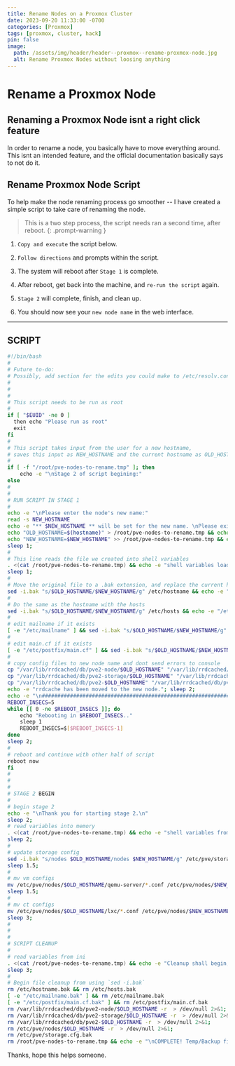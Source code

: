 ```yaml
---
title: Rename Nodes on a Proxmox Cluster
date: 2023-09-20 11:33:00 -0700
categories: [Proxmox]
tags: [proxmox, cluster, hack]
pin: false
image:
  path: /assets/img/header/header--proxmox--rename-proxmox-node.jpg
  alt: Rename Proxmox Nodes without loosing anything
---
```


# Rename a Proxmox Node

## Renaming a Proxmox Node isnt a right click feature

In order to rename a node, you basically have to move everything around. This isnt an intended feature, and the official documentation basically says to not do it.


## Rename Proxmox Node Script

To help make the node renaming process go smoother -- I have created a simple script to take care of renaming the node. 

> This is a two step process, the script needs ran a second time, after reboot.
{: .prompt-warning }

1. `Copy and execute` the script below.

2. `Follow directions` and prompts within the script.

3. The system will reboot after `Stage 1` is complete.

4. After reboot, get back into the machine, and `re-run the script` again.

5. `Stage 2` will complete, finish, and clean up.

6. You should now see your `new node name` in the web interface.


* * * 

## SCRIPT

```bash
#!/bin/bash
#
# Future to-do:
# Possibly, add section for the edits you could make to /etc/resolv.conf
#
#
#
# This script needs to be run as root
#
if [ "$EUID" -ne 0 ]
  then echo "Please run as root"
  exit
fi
#
# This script takes input from the user for a new hostname, 
# saves this input as NEW_HOSTNAME and the current hostname as OLD_HOSTNAME to a file (for persistance through reboot).
#
if [ -f "/root/pve-nodes-to-rename.tmp" ]; then
    echo -e "\nStage 2 of script begining:"
else
#
#
# RUN SCRIPT IN STAGE 1
#
echo -e "\nPlease enter the node's new name:"
read -s NEW_HOSTNAME
echo -e "** $NEW_HOSTNAME ** will be set for the new name. \nPlease exit now if there was a typo. " && sleep 5; echo -e "Ok, no typo. Resuming..."; sleep 2;
echo "OLD_HOSTNAME=$(hostname)" > /root/pve-nodes-to-rename.tmp && echo -e "\ntemp file created."
echo "NEW_HOSTNAME=$NEW_HOSTNAME" >> /root/pve-nodes-to-rename.tmp && echo -e "hostnames entered into temp file."
sleep 1;
#
# This line reads the file we created into shell variables
. <(cat /root/pve-nodes-to-rename.tmp) && echo -e "shell variables loaded into memory."
sleep 1;
#
# Move the original file to a .bak extension, and replace the current hostname with the entered new node name.
sed -i.bak "s/$OLD_HOSTNAME/$NEW_HOSTNAME/g" /etc/hostname && echo -e "/etc/hostname file sucessfully edited."
#
# Do the same as the hostname with the hosts
sed -i.bak "s/$OLD_HOSTNAME/$NEW_HOSTNAME/g" /etc/hosts && echo -e "/etc/hosts file sucessfully edited."
#
# edit mailname if it exists
[ -e "/etc/mailname" ] && sed -i.bak "s/$OLD_HOSTNAME/$NEW_HOSTNAME/g" /etc/mailname
#
# edit main.cf if it exists
[ -e "/etc/postfix/main.cf" ] && sed -i.bak "s/$OLD_HOSTNAME/$NEW_HOSTNAME/g" /etc/postfix/main.cf
#
# copy config files to new node name and dont send errors to console
cp "/var/lib/rrdcached/db/pve2-node/$OLD_HOSTNAME" "/var/lib/rrdcached/db/pve2-node/$NEW_HOSTNAME" -r  > /dev/null 2>&1;
cp "/var/lib/rrdcached/db/pve2-storage/$OLD_HOSTNAME" "/var/lib/rrdcached/db/pve2-storage/$NEW_HOSTNAME" -r  > /dev/null 2>&1;
cp "/var/lib/rrdcached/db/pve2-$OLD_HOSTNAME" "/var/lib/rrdcached/db/pve2-$NEW_HOSTNAME" -r  > /dev/null 2>&1;
echo -e "rrdcache has been moved to the new node."; sleep 2;
echo -e "\n#################################################################\n                    A reboot will occur,\n      please run this script again after reboot completes.\n#################################################################\n"
REBOOT_INSECS=5
while [[ 0 -ne $REBOOT_INSECS ]]; do
    echo "Rebooting in $REBOOT_INSECS.."
    sleep 1
    REBOOT_INSECS=$[$REBOOT_INSECS-1]
done
sleep 2;
#
# reboot and continue with other half of script
reboot now
fi
#
#
#
# STAGE 2 BEGIN
#
# begin stage 2
echo -e "\nThank you for starting stage 2.\n"
sleep 2;
# read variables into memory
. <(cat /root/pve-nodes-to-rename.tmp) && echo -e "shell variables from before reboot loaded back into memory."
sleep 2;
#
# update storage config
sed -i.bak "s/nodes $OLD_HOSTNAME/nodes $NEW_HOSTNAME/g" /etc/pve/storage.cfg && echo -e "updated storage config"
sleep 1.5;
#
# mv vm configs
mv /etc/pve/nodes/$OLD_HOSTNAME/qemu-server/*.conf /etc/pve/nodes/$NEW_HOSTNAME/qemu-server/ && echo -e "moved VM configs"
sleep 1.5;
#
# mv ct configs
mv /etc/pve/nodes/$OLD_HOSTNAME/lxc/*.conf /etc/pve/nodes/$NEW_HOSTNAME/lxc/ && echo -e "LXC configs have been moved as well.\n"
sleep 3;
#
#
#
# SCRIPT CLEANUP
#
# read variables from ini
. <(cat /root/pve-nodes-to-rename.tmp) && echo -e "Cleanup shall begin, removing ' $OLD_HOSTNAME '."
sleep 3;
#
# Begin file cleanup from using `sed -i.bak`
rm /etc/hostname.bak && rm /etc/hosts.bak
[ -e "/etc/mailname.bak" ] && rm /etc/mailname.bak
[ -e "/etc/postfix/main.cf.bak" ] && rm /etc/postfix/main.cf.bak
rm /var/lib/rrdcached/db/pve2-node/$OLD_HOSTNAME -r  > /dev/null 2>&1;
rm /var/lib/rrdcached/db/pve2-storage/$OLD_HOSTNAME -r  > /dev/null 2>&1;
rm /var/lib/rrdcached/db/pve2-$OLD_HOSTNAME -r  > /dev/null 2>&1;
rm /etc/pve/nodes/$OLD_HOSTNAME -r  > /dev/null 2>&1;
rm /etc/pve/storage.cfg.bak
rm /root/pve-nodes-to-rename.tmp && echo -e "\nCOMPLETE! Temp/Backup files have been removed.\n########################################################\nCheck out new node ' $NEW_HOSTNAME ' on the PVE web interface.\n########################################################\n"
```

Thanks, hope this helps someone.
